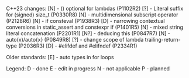 C++23 changes:
[N] - () optional for lambdas (P1102R2)
[?] - Literal suffix for (signed) size_t (P0330R8)
[N] - multidimensional subscript operator (P2128R6)
[N] - if consteval (P1938R3)
[D] - narrowing contextual conversions in static_assert and constexpr if (P1401R5)
[N] - mixed string literal concatenation (P2201R1)
[N?] - deducing this (P0847R7)
[N] - auto(x)/auto{x} (P0849R8)
[?] - change scope of lambda trailing-return-type (P2036R3)
[D] - #elifdef and #elifndef (P2334R1)

Older standards:
[E] - auto types in for loops

Legend:
D - done
E - edit in progress
N - not applicable
P - planned
